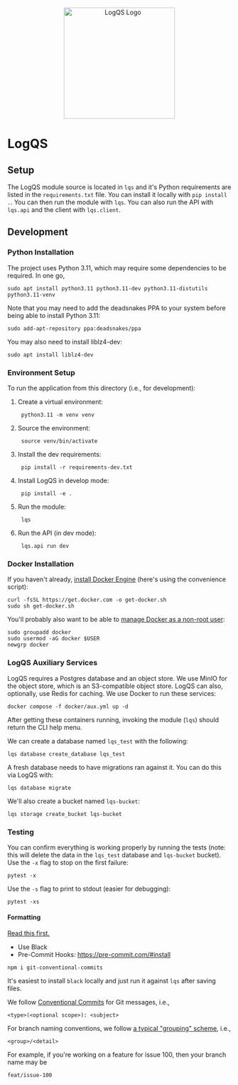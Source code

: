 <p align="center">
  <br/>
  <img src="misc/images/logqs_logo.png?raw=true" alt="LogQS Logo" width="250"/>
</p>

# LogQS


## Setup

The LogQS module source is located in `lqs` and it's Python requirements are listed in the `requirements.txt` file.  You can install it locally with `pip install .`.  You can then run the module with `lqs`.  You can also run the API with `lqs.api` and the client with `lqs.client`.

## Development

### Python Installation

The project uses Python 3.11, which may require some dependencies to be required.  In one go,

    sudo apt install python3.11 python3.11-dev python3.11-distutils python3.11-venv

Note that you may need to add the deadsnakes PPA to your system before being able to install Python 3.11:

    sudo add-apt-repository ppa:deadsnakes/ppa

You may also need to install liblz4-dev:

    sudo apt install liblz4-dev

### Environment Setup

To run the application from this directory (i.e., for development):

1. Create a virtual environment:

        python3.11 -m venv venv

2. Source the environment:

        source venv/bin/activate

3. Install the dev requirements:
    
        pip install -r requirements-dev.txt

4. Install LogQS in develop mode:
    
        pip install -e .

5. Run the module:
    
        lqs

6. Run the API (in dev mode):

        lqs.api run dev


### Docker Installation

If you haven't already, [install Docker Engine](https://docs.docker.com/engine/install/ubuntu/) (here's using the convenience script):

    curl -fsSL https://get.docker.com -o get-docker.sh
    sudo sh get-docker.sh

You'll probably also want to be able to [manage Docker as a non-root user](https://docs.docker.com/engine/install/linux-postinstall/#manage-docker-as-a-non-root-user):

    sudo groupadd docker
    sudo usermod -aG docker $USER
    newgrp docker

### LogQS Auxiliary Services

LogQS requires a Postgres database and an object store.  We use MinIO for the object store, which is an S3-compatible object store.  LogQS can also, optionally, use Redis for caching.  We use Docker to run these services:

    docker compose -f docker/aux.yml up -d

After getting these containers running, invoking the module (`lqs`) should return the CLI help menu.

We can create a database named `lqs_test` with the following:

    lqs database create_database lqs_test

A fresh database needs to have migrations ran against it.  You can do this via LogQS with:

    lqs database migrate

We'll also create a bucket named `lqs-bucket`:

    lqs storage create_bucket lqs-bucket

### Testing

You can confirm everything is working properly by running the tests (note: this will delete the data in the `lqs_test` database and `lqs-bucket` bucket).  Use the `-x` flag to stop on the first failure:

    pytest -x

Use the `-s` flag to print to stdout (easier for debugging):

    pytest -xs


#### Formatting

[Read this first.](https://gist.github.com/nathanmargaglio/d9386920b64b358f3028ff93d7e946f4)

- Use Black
- Pre-Commit Hooks: https://pre-commit.com/#install 

```
npm i git-conventional-commits
```

It's easiest to install `black` locally and just run it against `lqs` after saving files.

We follow [Conventional Commits](https://www.conventionalcommits.org/en/v1.0.0/) for Git messages, i.e.,

    <type>(<optional scope>): <subject>

For branch naming conventions, we follow [a typical "grouping" scheme](https://stackoverflow.com/a/6065944), i.e.,

    <group>/<detail>

For example, if you're working on a feature for issue 100, then your branch name may be

    feat/issue-100
